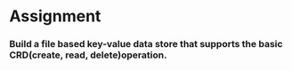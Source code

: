 # Assignment

### Build a file based key-value data store that supports the basic CRD(create, read, delete)operation.
